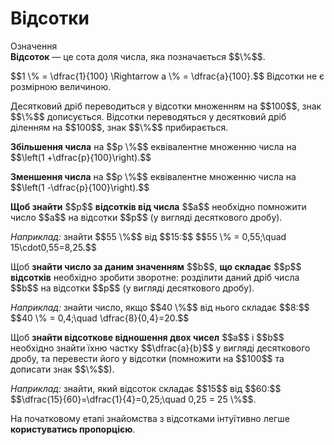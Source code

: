 # Відсотки

<div class="space">
<div class="eoz-wrap">
<span class="eoz">Означення</span>
<div class="eoz-text">
<b>Вiдсоток</b> — це сота доля числа, яка позначається $$\%$$.
</div>
</div>
</div>

<p>$$1 \% = \dfrac{1}{100} \Rightarrow a \% = \dfrac{a}{100}.$$ Вiдсотки не є розмiрною величиною.</p>

<p>Десятковий дрiб переводиться у вiдсотки множенням на $$100$$, знак $$\%$$ дописується. Вiдсотки переводяться у десятковий дрiб дiленням на $$100$$, знак $$\%$$ прибирається.</p>

<p><b>Збiльшення числа</b> на $$p \%$$ еквiвалентне множенню числа на $$\left(1 +\dfrac{p}{100}\right).$$</p>

<p><b>Зменшення числа</b> на $$p \%$$ еквiвалентне множенню числа на $$\left(1 -\dfrac{p}{100}\right).$$</p>

<p><b>Щоб знайти</b> $$p$$ <b>вiдсоткiв вiд числа</b> $$a$$ необхiдно помножити число $$a$$ на вiдсотки $$p$$ (у виглядi десяткового дробу).</p>

<p><i>Наприклад:</i> знайти $$55 \%$$ вiд $$15:$$ $$55 \% = 0,55;\quad 15\cdot0,55=8,25.$$</p>

<p>Щоб <b>знайти число за даним значенням</b> $$b$$, <b>що складає</b> $$p$$ <b>вiдсоткiв</b> необхiдно зробити зворотне: роздiлити даний дрiб числа $$b$$ на вiдсотки $$p$$ (у виглядi десяткового дробу).</p>

<p><i>Наприклад:</i> знайти число, якщо $$40 \%$$ вiд нього складає $$8:$$ $$40 \% = 0,4;\quad \dfrac{8}{0,4}=20.$$</p>

<p>Щоб <b>знайти вiдсоткове вiдношення двох чисел</b> $$a$$ і $$b$$ необхiдно знайти їхню частку $$\dfrac{a}{b}$$ у виглядi десяткового дробу, та перевести його у вiдсотки (помножити на $$100$$ та дописати знак $$\%$$).</p>

<p><i>Наприклад:</i> знайти, який вiдсоток складає $$15$$ вiд $$60:$$ $$\dfrac{15}{60}=\dfrac{1}{4}=0,25;\quad 0,25 = 25 \%$$.</p>

<p>На початковому етапi знайомства з вiдсотками iнтуїтивно легше <b>користуватись пропорцiєю</b>.</p>